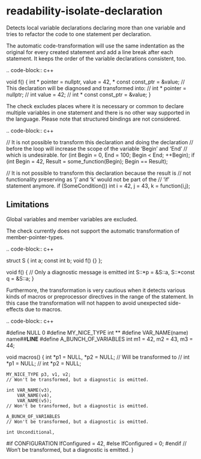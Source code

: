 readability-isolate-declaration
===============================

Detects local variable declarations declaring more than one variable and
tries to refactor the code to one statement per declaration.

The automatic code-transformation will use the same indentation as the
original for every created statement and add a line break after each
statement. It keeps the order of the variable declarations consistent,
too.

.. code-block:: c++

void f() { int \* pointer = nullptr, value = 42, \* const const\_ptr =
&value; // This declaration will be diagnosed and transformed into: //
int \* pointer = nullptr; // int value = 42; // int \* const const\_ptr
= &value; }

The check excludes places where it is necessary or common to declare
multiple variables in one statement and there is no other way supported
in the language. Please note that structured bindings are not
considered.

.. code-block:: c++

// It is not possible to transform this declaration and doing the
declaration // before the loop will increase the scope of the variable
‘Begin’ and ‘End’ // which is undesirable. for (int Begin = 0, End =
100; Begin &lt; End; ++Begin); if (int Begin = 42, Result =
some\_function(Begin); Begin == Result);

// It is not possible to transform this declaration because the result
is // not functionality preserving as ‘j’ and ‘k’ would not be part of
the // ‘if’ statement anymore. if (SomeCondition()) int i = 42, j = 43,
k = function(i,j);

Limitations
-----------

Global variables and member variables are excluded.

The check currently does not support the automatic transformation of
member-pointer-types.

.. code-block:: c++

struct S { int a; const int b; void f() {} };

void f() { // Only a diagnostic message is emitted int S::*p = &S::a,
S::*const q = &S::a; }

Furthermore, the transformation is very cautious when it detects various
kinds of macros or preprocessor directives in the range of the
statement. In this case the transformation will not happen to avoid
unexpected side-effects due to macros.

.. code-block:: c++

\#define NULL 0 \#define MY\_NICE\_TYPE int \*\* \#define
VAR\_NAME(name) name\#\#**LINE** \#define A\_BUNCH\_OF\_VARIABLES int m1
= 42, m2 = 43, m3 = 44;

void macros() { int *p1 = NULL, *p2 = NULL; // Will be transformed to //
int *p1 = NULL; // int *p2 = NULL;

    MY_NICE_TYPE p3, v1, v2;
    // Won't be transformed, but a diagnostic is emitted.

    int VAR_NAME(v3),
        VAR_NAME(v4),
        VAR_NAME(v5);
    // Won't be transformed, but a diagnostic is emitted.

    A_BUNCH_OF_VARIABLES
    // Won't be transformed, but a diagnostic is emitted.

    int Unconditional,

\#if CONFIGURATION IfConfigured = 42, \#else IfConfigured = 0; \#endif
// Won’t be transformed, but a diagnostic is emitted. }
